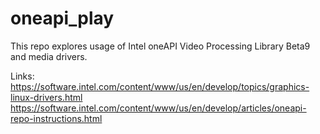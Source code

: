 # oneapi_play

This repo explores usage of Intel oneAPI Video Processing Library Beta9 and media drivers.

Links:
https://software.intel.com/content/www/us/en/develop/topics/graphics-linux-drivers.html
https://software.intel.com/content/www/us/en/develop/articles/oneapi-repo-instructions.html
